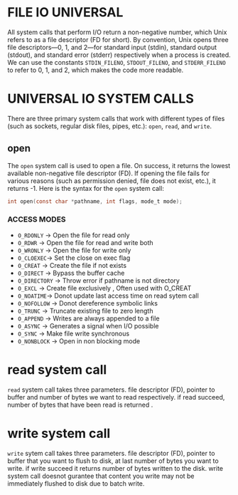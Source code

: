 # FILE IO UNIVERSAL

All system calls that perform I/O return a non-negative number, which Unix refers to as a file descriptor (FD for short). By convention, Unix opens three file descriptors—0, 1, and 2—for standard input (stdin), standard output (stdout), and standard error (stderr) respectively when a process is created. We can use the constants `STDIN_FILENO`, `STDOUT_FILENO`, and `STDERR_FILENO` to refer to 0, 1, and 2, which makes the code more readable.

# UNIVERSAL IO SYSTEM CALLS

There are three primary system calls that work with different types of files (such as sockets, regular disk files, pipes, etc.): `open`, `read`, and `write`.

## open

The `open` system call is used to open a file. On success, it returns the lowest available non-negative file descriptor (FD). If opening the file fails for various reasons (such as permission denied, file does not exist, etc.), it returns -1. Here is the syntax for the `open` system call:

```c
int open(const char *pathname, int flags, mode_t mode);
```

### ACCESS MODES

- `O_RDONLY` -> Open the file for read only
- `O_RDWR` -> Open the file for read and write both
- `O_WRONLY` -> Open the file for write only
- `O_CLOEXEC`-> Set the close on exec flag
- `O_CREAT` -> Create the file if not exists
- `O_DIRECT` -> Bypass the buffer cache
- `O_DIRECTORY` -> Throw error if pathname is not directory
- `O_EXCL` -> Create file exclusively , Often used with O_CREAT
- `O_NOATIME`-> Donot update last access time on read sytem call
- `O_NOFOLLOW` -> Donot dereference symbolic links
- `O_TRUNC` -> Truncate existing file to zero length
- `O_APPEND` -> Writes are always appended to a file
- `O_ASYNC` -> Generates a signal when I/O possible
- `O_SYNC` -> Make file write synchronous
- `O_NONBLOCK` -> Open in non blocking mode

# read system call

`read` system call takes three parameters. file descriptor (FD), pointer to buffer and number of bytes we want to read respectively. if read succeed, number of bytes that have been read is returned .

# write system call

`write` sytem call takes three parameters. file descriptor (FD), pointer to buffer that you want to flush to disk, at last number of bytes you want to write. if write succeed it returns number of bytes written to the disk. write system call doesnot gurantee that content you write may not be immediately flushed to disk due to batch write.
